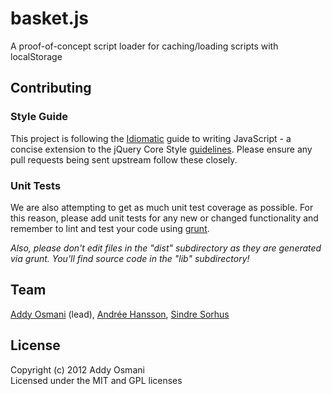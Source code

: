 # basket.js

A proof-of-concept script loader for caching/loading scripts with localStorage


## Contributing

### Style Guide
This project is following the [Idiomatic](https://github.com/rwldrn/idiomatic.js) guide to writing JavaScript - a concise extension to the jQuery Core Style [guidelines](http://docs.jquery.com/JQuery_Core_Style_Guidelines). Please ensure any pull requests being sent upstream follow these closely.

### Unit Tests
We are also attempting to get as much unit test coverage as possible. For this reason, please add unit tests for any new or changed functionality and remember to lint and test your code using [grunt](https://github.com/cowboy/grunt).

*Also, please don't edit files in the "dist" subdirectory as they are generated via grunt. You'll find source code in the "lib" subdirectory!*

## Team

[Addy Osmani](https://github.com/addyosmani) (lead), [Andrée Hansson](https://github.com/peol), [Sindre Sorhus](https://github.com/sindresorhus)

## License
Copyright (c) 2012 Addy Osmani  
Licensed under the MIT and GPL licenses
